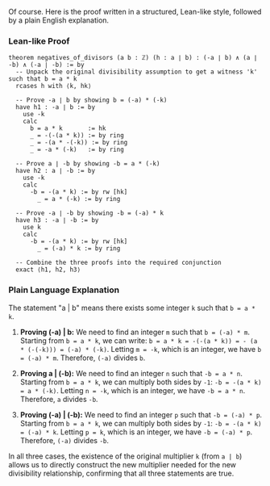 Of course. Here is the proof written in a structured, Lean-like style, followed by a plain English explanation.

### Lean-like Proof

```lean
theorem negatives_of_divisors (a b : ℤ) (h : a ∣ b) : (-a ∣ b) ∧ (a ∣ -b) ∧ (-a ∣ -b) := by
  -- Unpack the original divisibility assumption to get a witness 'k' such that b = a * k
  rcases h with ⟨k, hk⟩

  -- Prove -a ∣ b by showing b = (-a) * (-k)
  have h1 : -a ∣ b := by
    use -k
    calc
      b = a * k       := hk
      _ = -(-(a * k)) := by ring
      _ = -(a * -(-k)) := by ring
      _ = -a * (-k)   := by ring

  -- Prove a ∣ -b by showing -b = a * (-k)
  have h2 : a ∣ -b := by
    use -k
    calc
      -b = -(a * k) := by rw [hk]
        _ = a * (-k) := by ring

  -- Prove -a ∣ -b by showing -b = (-a) * k
  have h3 : -a ∣ -b := by
    use k
    calc
      -b = -(a * k) := by rw [hk]
        _ = (-a) * k := by ring

  -- Combine the three proofs into the required conjunction
  exact ⟨h1, h2, h3⟩
```

### Plain Language Explanation

The statement "a | b" means there exists some integer `k` such that `b = a * k`.

1.  **Proving (-a) | b:**
    We need to find an integer `m` such that `b = (-a) * m`.
    Starting from `b = a * k`, we can write:
    `b = a * k = -(-(a * k)) = - (a * (-(-k))) = (-a) * (-k)`.
    Letting `m = -k`, which is an integer, we have `b = (-a) * m`. Therefore, `(-a)` divides `b`.

2.  **Proving a | (-b):**
    We need to find an integer `n` such that `-b = a * n`.
    Starting from `b = a * k`, we can multiply both sides by `-1`:
    `-b = -(a * k) = a * (-k)`.
    Letting `n = -k`, which is an integer, we have `-b = a * n`. Therefore, `a` divides `-b`.

3.  **Proving (-a) | (-b):**
    We need to find an integer `p` such that `-b = (-a) * p`.
    Starting from `b = a * k`, we can multiply both sides by `-1`:
    `-b = -(a * k) = (-a) * k`.
    Letting `p = k`, which is an integer, we have `-b = (-a) * p`. Therefore, `(-a)` divides `-b`.

In all three cases, the existence of the original multiplier `k` (from `a | b`) allows us to directly construct the new multiplier needed for the new divisibility relationship, confirming that all three statements are true.